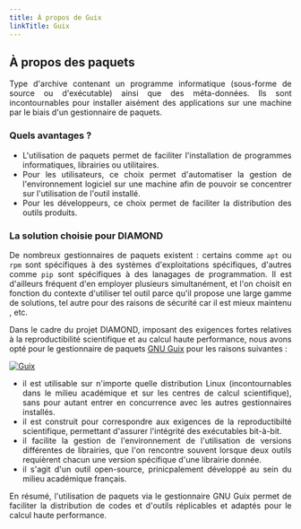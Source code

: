 ```yaml
---
title: À propos de Guix
linkTitle: Guix
---
```


<div align="justify">

## À propos des paquets

Type d'archive contenant un programme informatique (sous-forme de source ou d'exécutable) ainsi que des méta-données. Ils sont incontournables pour installer aisément des applications sur une machine par le biais d'un gestionnaire de paquets.

### Quels avantages ?

- L'utilisation de paquets permet de faciliter l'installation de programmes informatiques, librairies ou utilitaires.
- Pour les utilisateurs, ce choix permet d'automatiser la gestion de l'environnement logiciel sur une machine afin de pouvoir se concentrer sur l'utilisation de l'outil installé.
- Pour les développeurs, ce choix permet de faciliter la distribution des outils produits.

### La solution choisie pour DIAMOND

De nombreux gestionnaires de paquets existent : certains comme `apt` ou `rpm` sont spécifiques à des systèmes d'exploitations spécifiques, d'autres comme `pip` sont spécifiques à des lanagages de programmation. Il est d'ailleurs fréquent d'en employer plusieurs simultanément, et l'on choisit en fonction du contexte d'utiliser tel outil parce qu'il propose une large gamme de solutions, tel autre pour des raisons de sécurité car il est mieux maintenu , etc.

Dans le cadre du projet DIAMOND, imposant des exigences fortes relatives à la reproductibilité scientifique et au calcul haute performance, nous avons opté pour le gestionnaire de paquets [GNU Guix](https://guix.gnu.org) pour les raisons suivantes :

<a href="https://guix.gnu.org" target="_blank">
  <img alt="Guix" class="logo-guix about"/>
</a>

- il est utilisable sur n'importe quelle distribution Linux (incontournables dans le milieu académique et sur les centres de calcul scientifique), sans pour autant entrer en concurrence avec les autres gestionnaires installés.
- il est construit pour correspondre aux exigences de la reproductibilté scientifique, permettant d'assurer l'intégrité des exécutables bit-à-bit.
- il facilite la gestion de l'environnement de l'utilisation de versions différentes de librairies, que l'on rencontre souvent lorsque deux outils requièrent chacun une version spécifique d'une librairie donnée.
- il s'agit d'un outil open-source, prinicpalement développé au sein du milieu académique français.

En résumé, l'utilisation de paquets via le gestionnaire GNU Guix permet de faciliter la distribution de codes et d'outils réplicables et adaptés pour le calcul haute performance.

</div>
